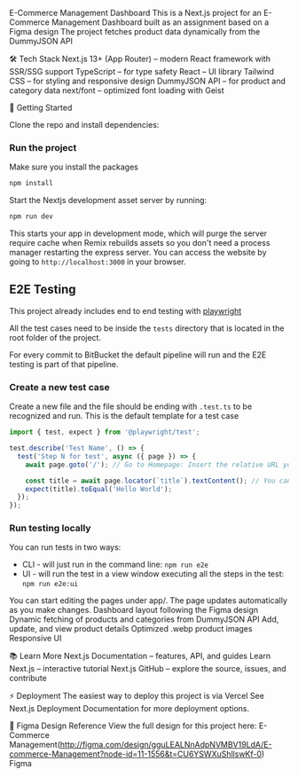 E-Commerce Management Dashboard
This is a Next.js project for an E-Commerce Management Dashboard built as an assignment based on a Figma design
The project fetches product data dynamically from the DummyJSON API

🛠 Tech Stack
Next.js 13+ (App Router) – modern React framework with SSR/SSG support
TypeScript – for type safety
React – UI library
Tailwind CSS – for styling and responsive design
DummyJSON API – for product and category data
next/font – optimized font loading with Geist

🚀 Getting Started

Clone the repo and install dependencies:

### Run the project

Make sure you install the packages

```sh
npm install
```

Start the Nextjs development asset server by running:

```sh
npm run dev
```

This starts your app in development mode, which will purge the server require cache when Remix rebuilds assets so you don't need a process manager restarting the express server. You can access the website by going to `http://localhost:3000` in your browser.

## E2E Testing

This project already includes end to end testing with [playwright](https://playwright.dev/)

All the test cases need to be inside the `tests` directory that is located in the root folder of the project.

For every commit to BitBucket the default pipeline will run and the E2E testing is part of that pipeline.

### Create a new test case

Create a new file and the file should be ending with `.test.ts` to be recognized and run. This is the default template for a test case

```ts
import { test, expect } from '@playwright/test';

test.describe('Test Name', () => {
  test('Step N for test', async ({ page }) => {
    await page.goto('/'); // Go to Homepage: Insert the relative URL you want to test

    const title = await page.locator(`title`).textContent(); // You can use JS locators like ( tag / .className / #id ) to locate content
    expect(title).toEqual('Hello World');
  });
});
```

### Run testing locally

You can run tests in two ways:

- CLI - will just run in the command line: `npm run e2e`
- UI - will run the test in a view window executing all the steps in the test: `npm run e2e:ui`

You can start editing the pages under app/. The page updates automatically as you make changes.
Dashboard layout following the Figma design
Dynamic fetching of products and categories from DummyJSON API
Add, update, and view product details
Optimized .webp product images
Responsive UI

📚 Learn More
Next.js Documentation
– features, API, and guides
Learn Next.js
– interactive tutorial
Next.js GitHub
– explore the source, issues, and contribute

⚡ Deployment
The easiest way to deploy this project is via Vercel
See Next.js Deployment Documentation
for more deployment options.

🎨 Figma Design Reference
View the full design for this project here: E-Commerce Management(http://figma.com/design/gguLEALNnAdpNVMBV19LdA/E-commerce-Management?node-id=11-1556&t=CU6YSWXuShllswKf-0) Figma
